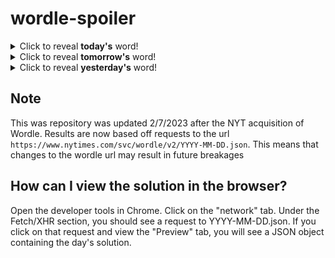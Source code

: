 # wordle-spoiler

<details>
  <summary>Click to reveal <b>today's</b> word!</summary>
  <br>
  <b> smile </b>
</details>

<details>
  <summary>Click to reveal <b>tomorrow's</b> word!</summary>
  <br>
  <b> coach </b>
</details>

<details>
  <summary>Click to reveal <b>yesterday's</b> word!</summary>
  <br>
  <b> loyal </b>
</details>

## Note
This was repository was updated 2/7/2023 after the NYT acquisition of Wordle. Results are now based off requests to the url `https://www.nytimes.com/svc/wordle/v2/YYYY-MM-DD.json`. This means that changes to the wordle url may result in future breakages

## How can I view the solution in the browser?
Open the developer tools in Chrome. Click on the "network" tab. Under the Fetch/XHR section, you should see a request to YYYY-MM-DD.json. If you click on that request and view the "Preview" tab, you will see a JSON object containing the day's solution.